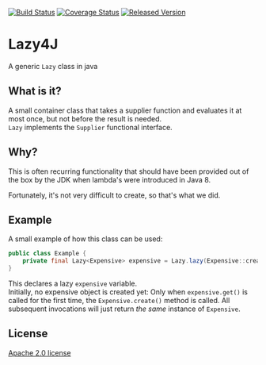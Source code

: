 [![Build Status][ci-img]][ci]
[![Coverage Status][coveralls-img]][coveralls]
[![Released Version][maven-img]][maven]

# Lazy4J

A generic `Lazy` class in java

## What is it?

A small container class that takes a supplier function and evaluates it at most once,
but not before the result is needed.  
`Lazy` implements the `Supplier` functional interface.

## Why?

This is often recurring functionality that should have been provided out of the box by the JDK
when lambda's were introduced in Java 8.

Fortunately, it's not very difficult to create, so that's what we did.

## Example

A small example of how this class can be used:

```java
public class Example {
    private final Lazy<Expensive> expensive = Lazy.lazy(Expensive::create);
}
```

This declares a lazy `expensive` variable.  
Initially, no expensive object is created yet: 
Only when `expensive.get()` is called for the first time,
the `Expensive.create()` method is called.
All subsequent invocations will just return _the same_ instance of `Expensive`.


## License

[Apache 2.0 license](../LICENSE)

  [ci-img]: https://img.shields.io/travis/talsma-ict/lazy4j/develop.svg
  [ci]: https://travis-ci.org/talsma-ict/lazy4j
  [maven-img]: https://img.shields.io/maven-central/v/nl.talsmasoftware/lazy4j.svg
  [maven]: http://search.maven.org/#search%7Cga%7C1%7Cg%3A%22nl.talsmasoftware%22%20AND%20a%3A%22lazy4j%22
  [coveralls-img]: https://coveralls.io/repos/github/talsma-ict/lazy4j/badge.svg
  [coveralls]: https://coveralls.io/github/talsma-ict/lazy4j
